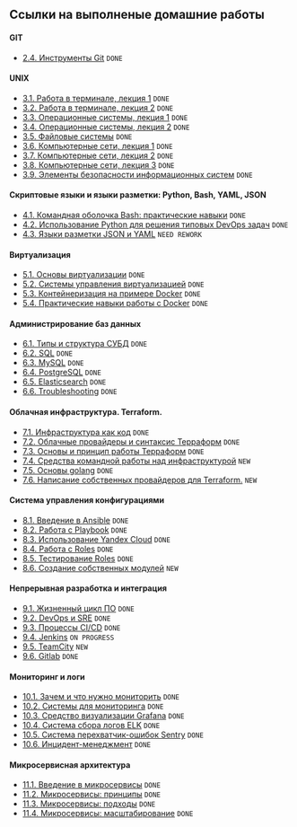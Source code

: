 ## Ссылки на выполненые домашние работы

#### GIT
+  [2.4. Инструменты Git](./2/2.4/README.md) `DONE`
  
#### UNIX
+ [3.1. Работа в терминале, лекция 1](./3/3.1/README.md) `DONE`
+ [3.2. Работа в терминале, лекция 2](./3/3.2/README.md) `DONE`
+ [3.3. Операционные системы, лекция 1](./3/3.3/README.md) `DONE`
+ [3.4. Операционные системы, лекция 2](./3/3.4/README.md) `DONE`
+ [3.5. Файловые системы](./3/3.5/README.md) `DONE`
+ [3.6. Компьютерные сети, лекция 1](./3/3.6/README.md) `DONE`
+ [3.7. Компьютерные сети, лекция 2](./3/3.7/README.md) `DONE`
+ [3.8. Компьютерные сети, лекция 3](./3/3.8/README.md) `DONE`
+ [3.9. Элементы безопасности информационных систем](./3/3.9/README.md) `DONE`

#### Скриптовые языки и языки разметки: Python, Bash, YAML, JSON
+ [4.1. Командная оболочка Bash: практические навыки](./4/4.1/README.md) `DONE`
+ [4.2. Использование Python для решения типовых DevOps задач](./4/4.2/README.md) `DONE`
+ [4.3. Языки разметки JSON и YAML](./4/4.3/README.md) `NEED REWORK`

#### Виртуализация
+ [5.1. Основы виртуализации](./5/5.1/README.md) `DONE`
+ [5.2. Системы управления виртуализацией](./5/5.2/README.md) `DONE`
+ [5.3. Контейнеризация на примере Docker](./5/5.3/README.md) `DONE`
+ [5.4. Практические навыки работы с Docker](./5/5.4/README.md) `DONE`

#### Администрирование баз данных

+ [6.1. Типы и структура СУБД](./6/6.1/README.md) `DONE`
+ [6.2. SQL](./6/6.2/README.md) `DONE`
+ [6.3. MySQL](./6/6.3/README.md) `DONE`
+ [6.4. PostgreSQL](./6/6.4/README.md) `DONE`
+ [6.5. Elasticsearch](./6/6.5/README.md) `DONE`
+ [6.6. Troubleshooting](./6/6.6/README.md) `DONE`

#### Облачная инфраструктура. Terraform.

+ [7.1. Инфраструктура как код](./7/7.1/README.md) `DONE`
+ [7.2. Облачные провайдеры и синтаксис Терраформ](./7/7.2/README.md) `DONE`
+ [7.3. Основы и принцип работы Терраформ](./7/7.3/README.md) `DONE`
+ [7.4. Средства командной работы над инфраструктурой](./7/7.4/README.md) `NEW`
+ [7.5. Основы golang](./7/7.5/README.md) `DONE`
+ [7.6. Написание собственных провайдеров для Terraform.](./7/7.6/README.md) `NEW`

#### Система управления конфигурациями

+ [8.1. Введение в Ansible](./8/8.1/README.md) `DONE`
+ [8.2. Работа с Playbook](./8/8.2/README.md) `DONE`
+ [8.3. Использование Yandex Cloud](./8/8.3/README.md) `DONE`
+ [8.4. Работа с Roles](./8/8.4/README.md) `DONE`
+ [8.5. Тестирование Roles](./8/8.5/README.md) `DONE`
+ [8.6. Создание собственных модулей](./8/8.6/README.md) `NEW`

#### Непрерывная разработка и интеграция

+ [9.1. Жизненный цикл ПО](./9/9.1/README.md) `DONE`
+ [9.2. DevOps и SRE](./9/9.2/README.md) `DONE`
+ [9.3. Процессы CI/CD](./9/9.3/README.md) `DONE`
+ [9.4. Jenkins](./9/9.4/README.md) `ON PROGRESS`
+ [9.5. TeamCity](./9/9.5/README.md) `NEW`
+ [9.6. Gitlab](./9/9.6/README.md) `DONE`

#### Мониторинг и логи

+ [10.1. Зачем и что нужно мониторить](./10/10.1/README.md) `DONE`
+ [10.2. Системы для мониторинга](./10/10.2/README.md) `DONE`
+ [10.3. Средство визуализации Grafana](./10/10.3/README.md) `DONE`
+ [10.4. Система сбора логов ELK](./10/10.4/README.md) `DONE`
+ [10.5. Система перехватчик-ошибок Sentry](./10/10.5/README.md) `DONE`
+ [10.6. Инцидент-менеджмент](./10/10.6/README.md) `DONE`

#### Микросервисная архитектура

+ [11.1. Введение в микросервисы](./11/11.1/README.md) `DONE`
+ [11.2. Микросервисы: принципы](./11/11.2/README.md) `DONE`
+ [11.3. Микросервисы: подходы](./11/11.3/README.md) `DONE`
+ [11.4. Микросервисы: масштабирование](./11/11.4/README.md) `DONE`

